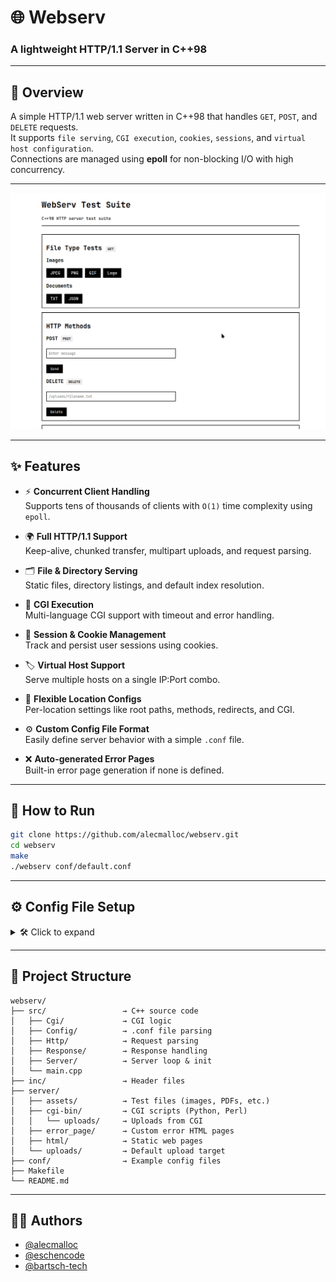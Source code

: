 # 🌐 Webserv
### A lightweight HTTP/1.1 Server in C++98

---

## 📝 Overview

A simple HTTP/1.1 web server written in C++98 that handles `GET`, `POST`, and `DELETE` requests.  
It supports `file serving`, `CGI execution`, `cookies`, `sessions`, and `virtual host configuration`.  
Connections are managed using **epoll** for non-blocking I/O with high concurrency.

---

![📸 Screenshot of Webserv Testsuite](docs/webserv_testsuite.png)

---

## ✨ Features

- ⚡ **Concurrent Client Handling**  
  Supports tens of thousands of clients with `O(1)` time complexity using `epoll`.

- 🌍 **Full HTTP/1.1 Support**  
  Keep-alive, chunked transfer, multipart uploads, and request parsing.

- 🗂️ **File & Directory Serving**  
  Static files, directory listings, and default index resolution.

- 🧩 **CGI Execution**  
  Multi-language CGI support with timeout and error handling.

- 🍪 **Session & Cookie Management**  
  Track and persist user sessions using cookies.

- 🏷️ **Virtual Host Support**  
  Serve multiple hosts on a single IP:Port combo.

- 📁 **Flexible Location Configs**  
  Per-location settings like root paths, methods, redirects, and CGI.

- ⚙️ **Custom Config File Format**  
  Easily define server behavior with a simple `.conf` file.

- ❌ **Auto-generated Error Pages**  
  Built-in error page generation if none is defined.

---

## 🚀 How to Run

```bash
git clone https://github.com/alecmalloc/webserv.git
cd webserv
make
./webserv conf/default.conf
```

---

## ⚙️ Config File Setup

<details>
<summary>🛠️ Click to expand</summary>

# Server blocks:
* listen										127.0.0.1:8080;                 # IP:Port
* server_name							localhost;                      # Hostname
* error_page								404 error_page/404.html;    # Custom error pages
* client_max_body_size			1g;                             # Max request size
* root                   ./;                             # Root directory
* index                  assets/index.html;              # Default index
* autoindex              on;                             # Directory listing
* use_chunked_encoding   on;                             # Allow chunked transfer
* chunk_size             1m;                             # Chunk size
* allowed_redirects      301 www.google.com;             # Global redirect
 
# Location blocks:
* location /upload {
*     allowed_methods       GET POST DELETE; #allowed Methods
*     allowed_redirects     302 www.google.com; #location redirect
*     root                  ./uploads; #location root dir
*     autoindex             on; #location specific
*     index                 index.html; #location specific
*     cgi_ext               .py .pl; #allowed cgi scripts
*     cgi_path              /usr/bin/python3 /usr/bin/perl; #cgi executables
*     upload_dir            uploads; #upload directory
*     client_max_body_size  5m; #location specific
* }

</details>

---

## 📁 Project Structure

```plaintext
webserv/
├── src/                 → C++ source code
│   ├── Cgi/             → CGI logic
│   ├── Config/          → .conf file parsing
│   ├── Http/            → Request parsing
│   ├── Response/        → Response handling
│   ├── Server/          → Server loop & init
│   └── main.cpp
├── inc/                 → Header files
├── server/
│   ├── assets/          → Test files (images, PDFs, etc.)
│   ├── cgi-bin/         → CGI scripts (Python, Perl)
│   │   └── uploads/     → Uploads from CGI
│   ├── error_page/      → Custom error HTML pages
│   ├── html/            → Static web pages
│   └── uploads/         → Default upload target
├── conf/                → Example config files
├── Makefile
└── README.md
```

---

## 👨‍💻 Authors

- [@alecmalloc](https://github.com/alecmalloc)
- [@eschencode](https://github.com/eschencode)
- [@bartsch-tech](https://github.com/bartsch-tech)
